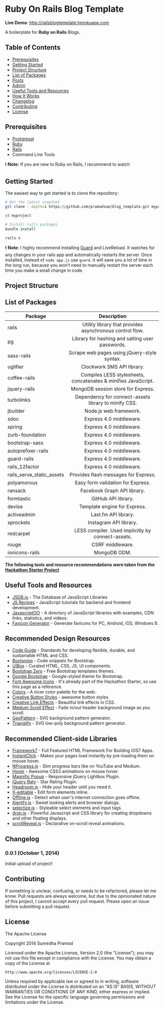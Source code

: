 Ruby On Rails Blog Template
=======================

**Live Demo**: http://railsblogtemplate.herokuapp.com 

A boilerplate for **Ruby on Rails** Blogs.

<!--<h4 align="center">Default Theme</h4>

![](https://lh6.googleusercontent.com/-J4_ttNHnWZo/U5IivU_0-XI/AAAAAAAAEIg/XikKjaSdReU/w1320-h986-no/Screenshot+2014-06-06+16.20.41.png)-->

Table of Contents
-----------------

- [Prerequisites](#prerequisites)
- [Getting Started](#getting-started)
- [Project Structure](#project-structure)
- [List of Packages](#list-of-packages)
- [Posts](#generator)
- [Admin](#obtaining-api-keys)
- [Useful Tools and Resources](#useful-tools-and-resources)
- [How It Works](#how-it-works-mini-guides)
- [Changelog](#changelog)
- [Contributing](#contributing)
- [License](#license)

Prerequisites
-------------

- [Postgresql](http://www.postgresql.org/)
- [Ruby](https://www.ruby-lang.org/)
- [Rails](http://rubyonrails.org/download/)
- Command Line Tools

:exclamation: **Note:** If you are new to Ruby on Rails, I recommend to watch

Getting Started
---------------

The easiest way to get started is to clone the repository:

```bash
# Get the latest snapshot
git clone --depth=1 https://github.com/pramodsum/blog_template.git myproject

cd myproject

# Install rails packages
bundle install

rails s
```

:exclamation: **Note:** I highly recommend installing [Guard](https://github.com/guard/guard) and LiveReload.
It watches for any changes in your  rails app and automatically restarts the
server. Once installed, instead of `node app.js` use `guard`. It will
save you a lot of time in the long run, because you won't need to manually
restart the server each time you make a small change in code. 


Project Structure
-----------------

<!--| | Name                               | Description                                                 |
| ---------------------------------- |:-----------------------------------------------------------:|
**config**/passport.js             | Passport Local and OAuth strategies, plus login middleware. |
| **config**/secrets.js              | Your API keys, tokens, passwords and database URL.          |
| **controllers**/api.js             | Controller for /api route and all api examples.             |
| **controllers**/contact.js         | Controller for contact form.                                |
| **controllers**/home.js            | Controller for home page (index).                           |
| **controllers**/user.js            | Controller for user account management.                     |
| **models**/User.js                 | Mongoose schema and model for User.                         |
| **public**/                        | Static assets (fonts, css, js, img).                        |
| **public**/**js**/application.js   | Specify client-side JavaScript dependencies.                |
| **public**/**js**/main.js          | Place your client-side JavaScript here.                     |
| **public**/**css**/styles.less     | Main stylesheet for your app.                               |
| **public/css/themes**/default.less | Some Bootstrap overrides to make it look prettier.          |
| **views/account**/                 | Templates for *login, password reset, signup, profile*.     |
| **views/api**/                     | Templates for API Examples.                                 |
| **views/partials**/flash.jade      | Error, info and success flash notifications.                |
| **views/partials**/navigation.jade | Navbar partial template.                                    |
| **views/partials**/footer.jade     | Footer partial template.                                    |
| **views**/layout.jade              | Base template.                                              |
| **views**/home.jade                | Home page template.                                         |
| app.js                             | Main application file.                                      |
| setup.js                       | Tool for removing authentication providers and other things.|

:exclamation: **Note:** There is no preference how you name or structure your views.
You could place all your templates in a top-level `views` directory without
having a nested folder structure, if that makes things easier for you.
Just don't forget to update `extends ../layout`  and corresponding
`res.render()` paths in controllers.-->

List of Packages
----------------

| Package                         | Description   |
| ------------------------------- |:-------------:|
| rails                           | Utility library that provides asynchronous control flow. |
| pg                   | Library for hashing and salting user passwords. |
| sass-rails                         | Scrape web pages using jQuery-style syntax.  |
| uglifier                       | Clockwork SMS API library. |
| coffee-rails                  | Compiles LESS stylesheets, concatenates & minifies JavaScript. |
| jquery-rails                   | MongoDB session store for Express. |
| turbolinks                            | Dependency for connect-assets library to minify CSS. |
| jbuilder                         | Node.js web framework. |
| sdoc                     | Express 4.0 middleware. |
| spring                   | Express 4.0 middleware. |
| zurb-foundation                 | Express 4.0 middleware. |
| bootstrap-sass                          | Express 4.0 middleware. |
| autoprefixer-rails                     | Express 4.0 middleware. |
| guard-rails                    | Express 4.0 middleware. |
| rails_12factor                 | Express 4.0 middleware. |
| rails_serve_static_assets                   | Provides flash messages for Express. |
| polyamorous               | Easy form validation for Express. |
| ransack                         | Facebook Graph API library. |
| formtastic                      | GitHub API library. |
| devise                            | Template engine for Express. |
| activeadmin                          | Last.fm API library. |
| sprockets                  | Instagram API library. |
| redcarpet                            | LESS compiler. Used implicitly by connect-assets. |
| rouge                           | CSRF middleware.        |
| ionicons-rails                        | MongoDB ODM. |

**The following tools and resource recommendations were taken from the [Hackathon Starter Project](https://github.com/sahat/hackathon-starter/blob/master/README.md)**

Useful Tools and Resources
--------------------------
- [JSDB.io](http://www.jsdb.io) - The Database of JavaScript Libraries
- [JS Recipes](http://jsrecipes.org) - JavaScript tutorials for backend and frontend development.
- [JavascriptOO](http://www.javascriptoo.com/) - A directory of JavaScript libraries with examples, CDN links, statistics, and videos.
- [Favicon Generator](http://realfavicongenerator.net/) - Generate favicons for PC, Android, iOS, Windows 8.

Recommended Design Resources
----------------------------
- [Code Guide](http://codeguide.co/) - Standards for developing flexible, durable, and sustainable HTML and CSS.
- [Bootsnipp](http://bootsnipp.com/) - Code snippets for Bootstrap.
- [UIBox](http://www.uibox.in) - Curated HTML, CSS, JS, UI components.
- [Bootstrap Zero](http://bootstrapzero.com/) - Free Bootstrap templates themes.
- [Google Bootstrap](http://todc.github.io/todc-bootstrap/) - Google-styled theme for Bootstrap.
- [Font Awesome Icons](http://fortawesome.github.io/Font-Awesome/icons/) - It's already part of the Hackathon Starter, so use this page as a reference.
- [Colors](http://clrs.cc) - A nicer color palette for the web.
- [Creative Button Styles](http://tympanus.net/Development/CreativeButtons/) - awesome button styles.
- [Creative Link Effects](http://tympanus.net/Development/CreativeLinkEffects/) - Beautiful link effects in CSS.
- [Medium Scroll Effect](http://codepen.io/andreasstorm/pen/pyjEh) - Fade in/out header background image as you scroll.
- [GeoPattern](https://github.com/btmills/geopattern) - SVG background pattern generator.
- [Trianglify](https://github.com/qrohlf/trianglify) - SVG low-poly background pattern generator.

Recommended Client-side Libraries
---------------------------------

- [Framework7](http://www.idangero.us/framework7) - Full Featured HTML Framework For Building iOS7 Apps.
- [InstantClick](http://instantclick.io) - Makes your pages load instantly by pre-loading them on mouse hover.
- [NProgress.js](https://github.com/rstacruz/nprogress) - Slim progress bars like on YouTube and Medium.
- [Hover](https://github.com/IanLunn/Hover) - Awesome CSS3 animations on mouse hover.
- [Magnific Popup](http://dimsemenov.com/plugins/magnific-popup/) - Responsive jQuery Lightbox Plugin.
- [jQuery Raty](http://wbotelhos.com/raty/) - Star Rating Plugin.
- [Headroom.js](http://wicky.nillia.ms/headroom.js/) - Hide your header until you need it.
- [X-editable](http://vitalets.github.io/x-editable/) - Edit form elements inline.
- [Offline.js](http://github.hubspot.com/offline/docs/welcome/) - Detect when user's internet connection goes offline.
- [Alertify.js](http://fabien-d.github.io/alertify.js/) - Sweet looking alerts and browser dialogs.
- [selectize.js](http://brianreavis.github.io/selectize.js/) - Styleable select elements and input tags.
- [drop.js](http://github.hubspot.com/drop/docs/welcome/) -  Powerful Javascript and CSS library for creating dropdowns and other floating displays.
- [scrollReveal.js](https://github.com/julianlloyd/scrollReveal.js) - Declarative on-scroll reveal animations.

Changelog
---------
### 0.0.1 (October 1, 2014)
Initial upload of project!

Contributing
------------

If something is unclear, confusing, or needs to be refactored, please let me know.
Pull requests are always welcome, but due to the opinionated nature of this
project, I cannot accept every pull request. Please open an issue before
submitting a pull request. 

License
-------

The Apache License

Copyright 2014 Sumedha Pramod

Licensed under the Apache License, Version 2.0 (the "License");
you may not use this file except in compliance with the License.
You may obtain a copy of the License at

    http://www.apache.org/licenses/LICENSE-2.0

Unless required by applicable law or agreed to in writing, software
distributed under the License is distributed on an "AS IS" BASIS,
WITHOUT WARRANTIES OR CONDITIONS OF ANY KIND, either express or implied.
See the License for the specific language governing permissions and
limitations under the License.